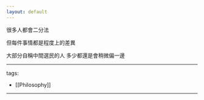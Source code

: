 ```yaml
---
layout: default
---
```



很多人都會二分法

  

但每件事情都是程度上的差異

大部分自稱中間選民的人 多少都還是會稍微偏一邊

---
tags:  
  - [[Philosophy]]

---